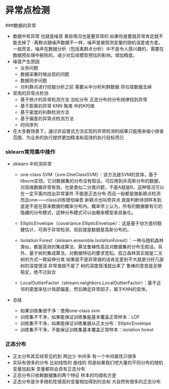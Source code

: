 # 异常点检测

###数据的异常
- 数据中有异常  也就是噪音   某些情况也是要异常的  如果你是要就异常肯定就不能去掉了
-离群点跟噪声数据不一样，噪声是被观测变量的随机误差或方差。一般而言，噪声在数据分析（包括离群点分析）中不是令人感兴趣的，需要在数据预处理中剔除的，减少对后续模型预估的影响，增加精度。
- 噪音产生原因
	- 业务问题
	- 数据采集时候出现的问题
	- 数据同步问题
	- 对利群点进行挖掘分析之前  需要从中分析利群数据  将垃圾数据去掉
- 常用的异常点检测
	- 基于统计的异常检测方法 泊松分布  正态分布的分布规律找到异常
	- 基于距离的异常  KNN 聚类  中的K均值
	- 基于密度的利群检测方法
	- 基于偏差的异常点检测方法
	- 时间序列 
- 在大多数场景下，通过非监督式方法实现的异常检测的结果只能用来缩小排查范围、为业务的执行提供更加精准和高效的执行目标而已


### sklearn常用集中操作
- sklearn 中检测异常
	- one-class SVM（svm.OneClassSVM）：该方法是SVM的变体，基于libsvm实现。它对数据集的分布没有假设，可应用到非高斯分布的数据，对高维数据非常有效。也是类似二分类问题，不是A就是B，这种情况可以在一定平面内找出异常事件   不能是正态分布  而且一般都是做新颖点检测   而且one——class训练很怕噪音   新颖点也叫奇异点 就是判断待测样本到底是不是在原来数据的概率分布内。概率学上认为，所有的数据都有它的隐藏的分布模式，这种分布模式可以由概率模型来具象化。

	- EllipticEnvelope（covariance.EllipticEnvelope）：这是基于协方差的稳健估计，可用于异常检测，但前提是数据是高斯分布的。 

	- Isolation Forest（sklearn.ensemble.IsolationForest）：一种与随机森林类似，都是高效的集成算法，算法鲁棒性高且对数据集的分布无假设。另外，基于树的集成算法，对数据特征的要求宽松。孤立森林其实就是二叉树的方式一致延伸分类   如果是不是异常值的话肯定差别不大就是分好几层  树的深度很深   异常值就不是了  树的深度很浅就出来了    鲁棒的意思是足够稳定，绝不过拟合

	- LocalOutlierFactor（sklearn.neighbors.LocalOutlierFactor）：基于近邻的密度来估计局部偏差，然后确定异常因子，属于KNN的变体。

- 总结
	- 如果训练集很干净：使用one-class svm
	- 训练集不干净，如果能保证训练集能基本覆盖正常样本：LOF
	- 训练集不干净，如果能保证训练集服从正太分布：EllipticEnvelope
	- 训练集不干净，不能保证训练集基本覆盖正常样本：isolation forest

### 正态分布
- 正太分布其实经常见的到  两边少  中间多   有一个中间属性只很多 
- 实际有很多的分布  比如线性的   曲线的   但是如果我们吧大量的不同分布的随机变量加起来  变量都将会具有正态分布
- 正态分布只依赖数据集的两个特征  样本的均值和方差
- 正态分布是许多随机性很高的变量相加得到的总和   大自然有很多的正态分布

